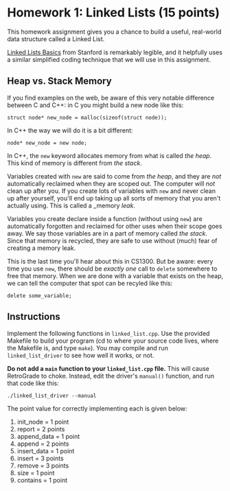 Homework 1: Linked Lists (15 points)
==========

This homework assignment gives you a chance to build a useful,
real-world data structure called a Linked List.

[Linked Lists Basics](http://cslibrary.stanford.edu/103/LinkedListBasics.pdf)
from Stanford is remarkably legible, and it helpfully uses a similar
simplified coding technique that we will use in this assignment. 

Heap vs. Stack Memory
---------

If you find examples on the web, be aware of this very notable
difference between C and C++: in C you might build a new node like
this:

	struct node* new_node = malloc(sizeof(struct node));
	
In C++ the way we will do it is a bit different:

	node* new_node = new node;
	
In C++, the `new` keyword allocates memory from what is called _the
heap_. This kind of memory is different from _the stack_. 

Variables created with `new` are said to come from _the heap_, and
they are _not_ automatically reclaimed when they are scoped out. The
computer will _not_ clean up after you. If you create lots of
variables with `new` and never clean up after yourself, you'll end up
taking up all sorts of memory that you aren't actually using. This is
called a _memory _leak_.

Variables you create declare inside a function (without using `new`)
are automatically forgotten and reclaimed for other uses when their
scope goes away. We say those variables are in a part of memory called
_the stack_. Since that memory is recycled, they are safe to use
without (much) fear of creating a memory leak.

This is the last time you'll hear about this in CS1300. But be aware:
every time you use `new`, there should be _exactly one_ call to
`delete` somewhere to free that memory. When we are done with a
variable that exists on the heap, we can tell the computer that spot
can be recyled like this:

	delete some_variable;

Instructions
--------

Implement the following functions in `linked_list.cpp`. Use the
provided Makefile to build your program (cd to where your source code
lives, where the Makefile is, and type `make`). You may compile and
run `linked_list_driver` to see how well it works, or not. 

__Do not add a `main` function to your `linked_list.cpp` file.__ This
will cause RetroGrade to choke. Instead, edit the driver's `manual()`
function, and run that code like this:

	./linked_list_driver --manual

The point value for correctly implementing each is given below:

1. init_node = 1 point
1. report = 2 points
1. append_data = 1 point
1. append = 2 points
1. insert_data = 1 point
1. insert = 3 points
1. remove = 3 points
1. size = 1 point
1. contains = 1 point

